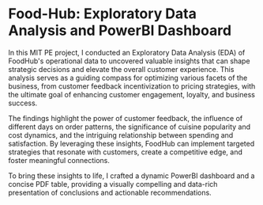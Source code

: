 # Food-Hub: Exploratory Data Analysis and PowerBI Dashboard

In this MIT PE project, I conducted an Exploratory Data Analysis (EDA) of FoodHub's operational data to uncovered valuable insights that can shape strategic decisions and elevate the overall customer experience. This analysis serves as a guiding compass for optimizing various facets of the business, from customer feedback incentivization to pricing strategies, with the ultimate goal of enhancing customer engagement, loyalty, and business success.

The findings highlight the power of customer feedback, the influence of different days on order patterns, the significance of cuisine popularity and cost dynamics, and the intriguing relationship between spending and satisfaction. By leveraging these insights, FoodHub can implement targeted strategies that resonate with customers, create a competitive edge, and foster meaningful connections.

To bring these insights to life, I crafted a dynamic PowerBI dashboard and a concise PDF table, providing a visually compelling and data-rich presentation of conclusions and actionable recommendations.
    
